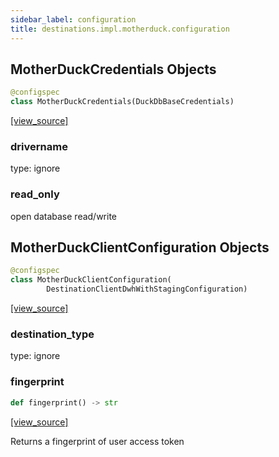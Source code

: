 ```yaml
---
sidebar_label: configuration
title: destinations.impl.motherduck.configuration
---
```


## MotherDuckCredentials Objects

```python
@configspec
class MotherDuckCredentials(DuckDbBaseCredentials)
```

[[view_source]](https://github.com/dlt-hub/dlt/blob/3739c9ac839aafef713f6d5ebbc6a81b2a39a1b0/dlt/destinations/impl/motherduck/configuration.py#L16)

### drivername

type: ignore

### read\_only

open database read/write

## MotherDuckClientConfiguration Objects

```python
@configspec
class MotherDuckClientConfiguration(
        DestinationClientDwhWithStagingConfiguration)
```

[[view_source]](https://github.com/dlt-hub/dlt/blob/3739c9ac839aafef713f6d5ebbc6a81b2a39a1b0/dlt/destinations/impl/motherduck/configuration.py#L59)

### destination\_type

type: ignore

### fingerprint

```python
def fingerprint() -> str
```

[[view_source]](https://github.com/dlt-hub/dlt/blob/3739c9ac839aafef713f6d5ebbc6a81b2a39a1b0/dlt/destinations/impl/motherduck/configuration.py#L67)

Returns a fingerprint of user access token

